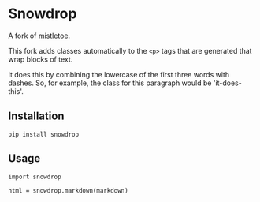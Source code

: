 # Snowdrop

A fork of [mistletoe](https://github.com/miyuchina/mistletoe).

This fork adds classes automatically to the `<p>` tags that are generated that
wrap blocks of text.

It does this by combining the lowercase of the first three words with dashes.
So, for example, the class for this paragraph would be 'it-does-this'.

## Installation

    pip install snowdrop

## Usage

    import snowdrop

    html = snowdrop.markdown(markdown)
